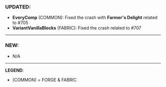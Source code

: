 ### UPDATED:
- **EveryComp** (COMMON): Fixed the crash with **Farmer's Delight** related to #705
- **VariantVanillaBlocks** (FABRIC): Fixed the crash related to #707

---

### NEW:
- N/A

---

**LEGEND**:
- (COMMON) = FORGE & FABRIC